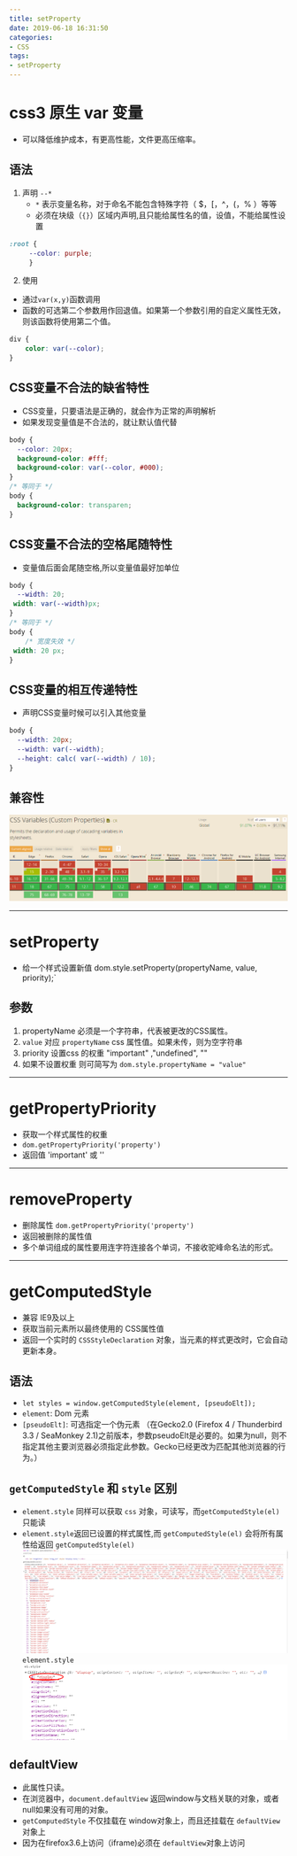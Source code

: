 ```yaml
---
title: setProperty
date: 2019-06-18 16:31:50
categories:
- CSS
tags:
- setProperty
---
```

# css3 原生 var 变量
- 可以降低维护成本，有更高性能，文件更高压缩率。


## 语法
1. 声明 `--*  `
    - `*` 表示变量名称，对于命名不能包含特殊字符（ $，[，^，(，%  ）等等
    -  必须在块级（`{}`）区域内声明,且只能给属性名的值，设值，不能给属性设置
```css
:root {
     --color: purple; 
     }

```
2. 使用
- 通过`var(x,y)`函数调用
- 函数的可选第二个参数用作回退值。如果第一个参数引用的自定义属性无效，则该函数将使用第二个值。
```css
div {
    color: var(--color);
}

```

## CSS变量不合法的缺省特性
- CSS变量，只要语法是正确的，就会作为正常的声明解析
- 如果发现变量值是不合法的，就让默认值代替
```css
body {
  --color: 20px;
  background-color: #fff;
  background-color: var(--color, #000);
}
/* 等同于 */
body {
  background-color: transparen;
}
```
## CSS变量不合法的空格尾随特性
- 变量值后面会尾随空格,所以变量值最好加单位
```css
body {
  --width: 20;
 width: var(--width)px;
}
/* 等同于 */
body {
    /* 宽度失效 */
 width: 20 px; 
}
```

## CSS变量的相互传递特性
- 声明CSS变量时候可以引入其他变量
```css
body {
  --width: 20px;
  --width: var(--width);
  --height: calc( var(--width) / 10);
}
```
## 兼容性
![var](/static/img/var.png)


---


# setProperty
- 给一个样式设置新值 dom.style.setProperty(propertyName, value, priority);`

## 参数
1. propertyName 必须是一个字符串，代表被更改的CSS属性。
2. `value` 对应 `propertyName` css 属性值。如果未传，则为空字符串
3. priority 设置css 的权重 "important" ,"undefined", ""
4. 如果不设置权重 则可简写为 `dom.style.propertyName = "value"`

---

# getPropertyPriority
- 获取一个样式属性的权重
- `dom.getPropertyPriority('property') `
- 返回值 'important' 或  ''

---
# removeProperty
- 删除属性 `dom.getPropertyPriority('property')`
- 返回被删除的属性值
- 多个单词组成的属性要用连字符连接各个单词，不接收驼峰命名法的形式。

---

# getComputedStyle
- 兼容 IE9及以上
- 获取当前元素所以最终使用的 CSS属性值
- 返回一个实时的 `CSSStyleDeclaration` 对象，当元素的样式更改时，它会自动更新本身。

## 语法
- `let styles = window.getComputedStyle(element, [pseudoElt]);`
- `element`: Dom 元素
- `[pseudoElt]`: 可选指定一个伪元素 （在Gecko2.0 (Firefox 4 / Thunderbird 3.3 / SeaMonkey 2.1)之前版本，参数pseudoElt是必要的。如果为null，则不指定其他主要浏览器必须指定此参数。Gecko已经更改为匹配其他浏览器的行为。）

## `getComputedStyle` 和 `style` 区别
- `element.style` 同样可以获取 `css` 对象，可读写，而`getComputedStyle(el)` 只能读
- `element.style`返回已设置的样式属性,而 `getComputedStyle(el)` 会将所有属性给返回
`getComputedStyle(el)`
![CSSStyleDeclaration](/static/img/CSSStyleDeclaration.png)
`element.style`
![el.style](/static/img/elStyle.png)


## defaultView 
- 此属性只读。
- 在浏览器中，`document.defaultView` 返回window与文档关联的对象，或者null如果没有可用的对象。
- `getComputedStyle` 不仅挂载在 window对象上，而且还挂载在 `defaultView`对象上
- 因为在firefox3.6上访问（iframe)必须在 `defaultView`对象上访问